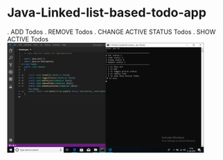 # Java-Linked-list-based-todo-app
. ADD Todos
. REMOVE Todos
. CHANGE ACTIVE STATUS Todos
. SHOW ACTIVE Todos
<img src="screenshots/image.jpg" style="width:90%"/>
